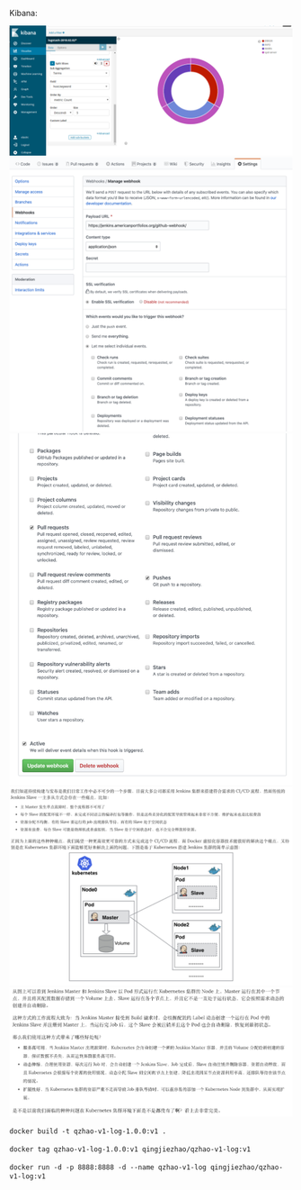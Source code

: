 Kibana:

![](deployment/kibana_loglevel.png)
![](img/01.png)
![](img/11.png)
![](img/1.png)
![](img/2.png)

```
docker build -t qzhao-v1-log-1.0.0:v1 .

docker tag qzhao-v1-log-1.0.0:v1 qingjiezhao/qzhao-v1-log:v1

docker run -d -p 8888:8888 -d --name qzhao-v1-log qingjiezhao/qzhao-v1-log:v1
```
